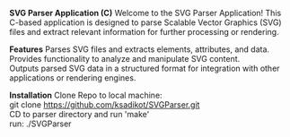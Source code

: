 **SVG Parser Application (C)**
Welcome to the SVG Parser Application! This C-based application is designed to parse Scalable Vector Graphics (SVG) files and extract relevant information for further processing or rendering.

**Features**
Parses SVG files and extracts elements, attributes, and data.  
Provides functionality to analyze and manipulate SVG content.  
Outputs parsed SVG data in a structured format for integration with other applications or rendering engines.  

**Installation**
Clone Repo to local machine:  
git clone https://github.com/ksadikot/SVGParser.git  
CD to parser directory and run 'make'  
run: ./SVGParser






